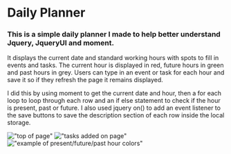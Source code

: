 # Daily Planner
### This is a simple daily planner I made to help better understand Jquery, JqueryUI and moment.

It displays the current date and standard working hours with spots to fill in events and tasks. The current hour is displayed in red, future hours in green and past hours in grey. Users can type in an event or task for each hour and save it so if they refresh the page it remains displayed.

 I did this by using moment to get the current date and hour, then a for each loop to loop through each row and an if else statement to check if the hour is present, past or future. I also used jquery on() to add an event listener to the save buttons to save the description section of each row inside the local storage.

 !["top of page"](https://github.com/ClaireAustine/homworkweek5/blob/main/1.png)
 !["tasks added on page"](https://github.com/ClaireAustine/homworkweek5/blob/main/2.png)
 !["example of present/future/past hour colors"](https://github.com/ClaireAustine/homworkweek5/blob/main/3.png)
